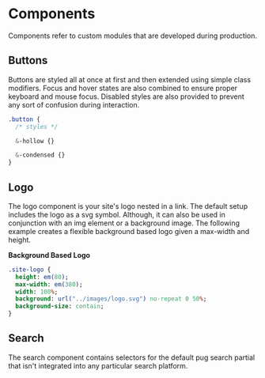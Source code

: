 # Components

Components refer to custom modules that are developed during production.

## Buttons

Buttons are styled all at once at first and then extended using simple class modifiers. Focus and hover states are also combined to ensure proper keyboard and mouse focus. Disabled styles are also provided to prevent any sort of confusion during interaction.

```sass
.button {
  /* styles */

  &-hollow {}

  &-condensed {}
}
```

## Logo

The logo component is your site's logo nested in a link. The default setup includes the logo as a svg symbol. Although, it can also be used in conjunction with an img element or a background image. The following example creates a flexible background based logo given a max-width and height.

**Background Based Logo**

```sass
.site-logo {
  height: em(80);
  max-width: em(380);
  width: 100%;
  background: url("../images/logo.svg") no-repeat 0 50%;
  background-size: contain;
}
```

## Search

The search component contains selectors for the default pug search partial that isn't integrated into any particular search platform.
